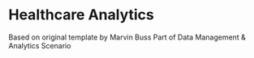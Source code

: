 # Healthcare Analytics

Based on original template by Marvin Buss
Part of Data Management & Analytics Scenario
